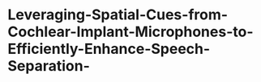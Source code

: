 # Leveraging-Spatial-Cues-from-Cochlear-Implant-Microphones-to-Efficiently-Enhance-Speech-Separation-
